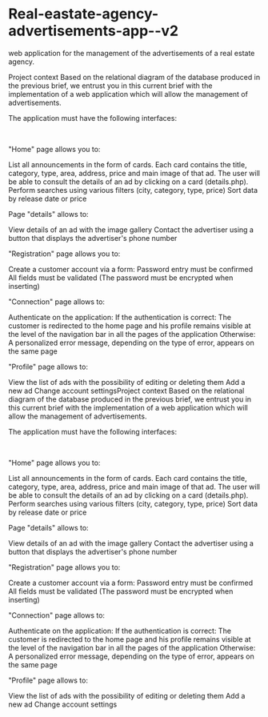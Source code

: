 # Real-eastate-agency-advertisements-app--v2
web application for the management of the advertisements of a real estate agency.


Project context
Based on the relational diagram of the database produced in the previous brief, we entrust you in this current brief with the implementation of a web application which will allow the management of advertisements.

The application must have the following interfaces:

​

"Home" page allows you to:

List all announcements in the form of cards. Each card contains the title, category, type, area, address, price and main image of that ad. The user will be able to consult the details of an ad by clicking on a card (details.php).
Perform searches using various filters (city, category, type, price)
Sort data by release date or price
​

Page "details" allows to:

View details of an ad with the image gallery
Contact the advertiser using a button that displays the advertiser's phone number
​

"Registration" page allows you to:

Create a customer account via a form:
Password entry must be confirmed
All fields must be validated (The password must be encrypted when inserting)
​

"Connection" page allows to:

Authenticate on the application:
If the authentication is correct: The customer is redirected to the home page and his profile remains visible at the level of the navigation bar in all the pages of the application
Otherwise: A personalized error message, depending on the type of error, appears on the same page
​

"Profile" page allows to:

View the list of ads with the possibility of editing or deleting them
Add a new ad
Change account settingsProject context
Based on the relational diagram of the database produced in the previous brief, we entrust you in this current brief with the implementation of a web application which will allow the management of advertisements.

The application must have the following interfaces:

​

"Home" page allows you to:

List all announcements in the form of cards. Each card contains the title, category, type, area, address, price and main image of that ad. The user will be able to consult the details of an ad by clicking on a card (details.php).
Perform searches using various filters (city, category, type, price)
Sort data by release date or price
​

Page "details" allows to:

View details of an ad with the image gallery
Contact the advertiser using a button that displays the advertiser's phone number
​

"Registration" page allows you to:

Create a customer account via a form:
Password entry must be confirmed
All fields must be validated (The password must be encrypted when inserting)
​

"Connection" page allows to:

Authenticate on the application:
If the authentication is correct: The customer is redirected to the home page and his profile remains visible at the level of the navigation bar in all the pages of the application
Otherwise: A personalized error message, depending on the type of error, appears on the same page
​

"Profile" page allows to:

View the list of ads with the possibility of editing or deleting them
Add a new ad
Change account settings